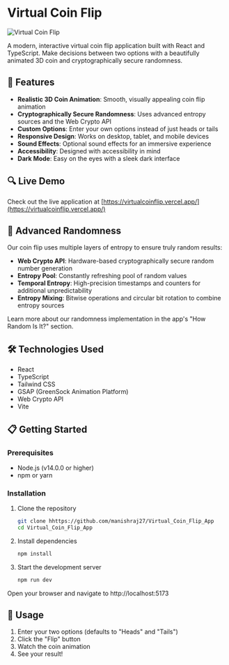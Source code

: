 # Virtual Coin Flip

![Virtual Coin Flip](public/coin-preview.png)

A modern, interactive virtual coin flip application built with React and TypeScript. Make decisions between two options with a beautifully animated 3D coin and cryptographically secure randomness.

## 🌟 Features

- **Realistic 3D Coin Animation**: Smooth, visually appealing coin flip animation
- **Cryptographically Secure Randomness**: Uses advanced entropy sources and the Web Crypto API
- **Custom Options**: Enter your own options instead of just heads or tails
- **Responsive Design**: Works on desktop, tablet, and mobile devices
- **Sound Effects**: Optional sound effects for an immersive experience
- **Accessibility**: Designed with accessibility in mind
- **Dark Mode**: Easy on the eyes with a sleek dark interface

## 🔍 Live Demo

Check out the live application at [https://virtualcoinflip.vercel.app/](https://virtualcoinflip.vercel.app/)

## 🧪 Advanced Randomness

Our coin flip uses multiple layers of entropy to ensure truly random results:

- **Web Crypto API**: Hardware-based cryptographically secure random number generation
- **Entropy Pool**: Constantly refreshing pool of random values
- **Temporal Entropy**: High-precision timestamps and counters for additional unpredictability
- **Entropy Mixing**: Bitwise operations and circular bit rotation to combine entropy sources

Learn more about our randomness implementation in the app's "How Random Is It?" section.

## 🛠️ Technologies Used

- React
- TypeScript
- Tailwind CSS
- GSAP (GreenSock Animation Platform)
- Web Crypto API
- Vite

## 📋 Getting Started

### Prerequisites

- Node.js (v14.0.0 or higher)
- npm or yarn

### Installation

1. Clone the repository
   ```bash
   git clone hhttps://github.com/manishraj27/Virtual_Coin_Flip_App
   cd Virtual_Coin_Flip_App

2. Install dependencies

    ```bash
    npm install

3. Start the development server

    ```bash
    npm run dev

Open your browser and navigate to http://localhost:5173

## 📱 Usage
1. Enter your two options (defaults to "Heads" and "Tails")
2. Click the "Flip" button
3. Watch the coin animation
4. See your result!